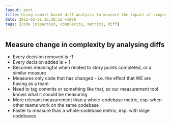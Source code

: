 ```yaml
---
layout: post
title: Using commit-based diff analysis to measure the impact of scoped code changes
date: 2012-03-31 16:20:52 +1000
tags: [code inspection, complexity, metrics, diff]
---
```


Measure change in complexity by analysing diffs
-----------------------------------------------

* Every decision removed is -1
* Every decision added is + 1
* Becomes meaningful when related to story points completed, or a similar measure
* Measures only code that has changed - i.e. the effect that WE are having as a team
* Need to tag commits or something like that, so our measurement tool knows what it should be measuring
* More relevant measurement than a whole-codebase metric, esp. when other teams work on the same codebase
* Faster to measure than a whole-codebase metric, esp. with large codebases
